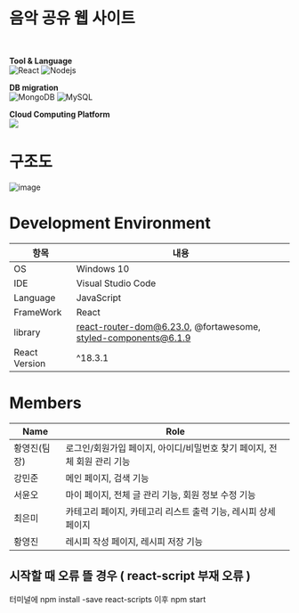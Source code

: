 # 음악 공유 웹 사이트
<!--
<b style="font-size:180px;">Sync</b>
![image](https://github.com/kang-minjune/Musics-Share/blob/main/client/public/images/LP.png)
-->
<br/>

<b>Tool & Language</b> <br/>
![React](https://img.shields.io/badge/-React-black?style=flat-square&logo=react)
![Nodejs](https://img.shields.io/badge/-Nodejs-black?style=flat-square&logo=Node.js)



<b>DB migration</b> <br/>
![MongoDB](https://img.shields.io/badge/-MongoDB-black?style=flat-square&logo=mongodb)
![MySQL](https://img.shields.io/badge/-MySQL-black?style=flat-square&logo=mysql)



<b>Cloud Computing Platform</b> <br/>
<img src="https://img.shields.io/badge/Amazon AWS-232F3E?style=flat-square&logo=amazonaws&logoColor=white"/>


# 구조도
![image](https://github.com/bakuuuuuuu/recipe-share-platform/assets/54611807/96cf55e1-5c55-43e5-8098-6f47bdae62b3)


# **Development Environment**

| 항목 | 내용 |
| --- | --- |
| OS | Windows 10 |
| IDE | Visual Studio Code |
| Language | JavaScript |
| FrameWork | React |
| library | react-router-dom@6.23.0, @fortawesome, styled-components@6.1.9 |  
| React Version | ^18.3.1 |


# Members

| Name | Role |
| --- | --- |
| 황영진(팀장) | 로그인/회원가입 페이지, 아이디/비밀번호 찾기 페이지, 전체 회원 관리 기능 |
| 강민준 | 메인 페이지, 검색 기능 |
| 서윤오 | 마이 페이지, 전체 글 관리 기능, 회원 정보 수정 기능 |
| 최은미 | 카테고리 페이지, 카테고리 리스트 출력 기능, 레시피 상세 페이지  |
| 황영진 | 레시피 작성 페이지, 레시피 저장 기능 |



## 시작할 때 오류 뜰 경우 ( react-script 부재 오류 )

터미널에 npm install -save react-scripts
이후 npm start
